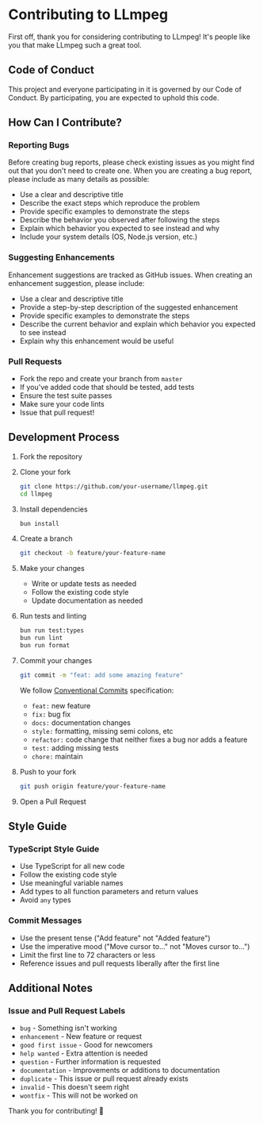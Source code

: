 # Contributing to LLmpeg

First off, thank you for considering contributing to LLmpeg! It's people like you that make LLmpeg such a great tool.

## Code of Conduct

This project and everyone participating in it is governed by our Code of Conduct. By participating, you are expected to uphold this code.

## How Can I Contribute?

### Reporting Bugs

Before creating bug reports, please check existing issues as you might find out that you don't need to create one. When you are creating a bug report, please include as many details as possible:

* Use a clear and descriptive title
* Describe the exact steps which reproduce the problem
* Provide specific examples to demonstrate the steps
* Describe the behavior you observed after following the steps
* Explain which behavior you expected to see instead and why
* Include your system details (OS, Node.js version, etc.)

### Suggesting Enhancements

Enhancement suggestions are tracked as GitHub issues. When creating an enhancement suggestion, please include:

* Use a clear and descriptive title
* Provide a step-by-step description of the suggested enhancement
* Provide specific examples to demonstrate the steps
* Describe the current behavior and explain which behavior you expected to see instead
* Explain why this enhancement would be useful

### Pull Requests

* Fork the repo and create your branch from `master`
* If you've added code that should be tested, add tests
* Ensure the test suite passes
* Make sure your code lints
* Issue that pull request!

## Development Process

1. Fork the repository
2. Clone your fork
   ```bash
   git clone https://github.com/your-username/llmpeg.git
   cd llmpeg
   ```

3. Install dependencies
   ```bash
   bun install
   ```

4. Create a branch
   ```bash
   git checkout -b feature/your-feature-name
   ```

5. Make your changes
   * Write or update tests as needed
   * Follow the existing code style
   * Update documentation as needed

6. Run tests and linting
   ```bash
   bun run test:types
   bun run lint
   bun run format
   ```

7. Commit your changes
   ```bash
   git commit -m "feat: add some amazing feature"
   ```
   
   We follow [Conventional Commits](https://www.conventionalcommits.org/) specification:
   * `feat:` new feature
   * `fix:` bug fix
   * `docs:` documentation changes
   * `style:` formatting, missing semi colons, etc
   * `refactor:` code change that neither fixes a bug nor adds a feature
   * `test:` adding missing tests
   * `chore:` maintain

8. Push to your fork
   ```bash
   git push origin feature/your-feature-name
   ```

9. Open a Pull Request

## Style Guide

### TypeScript Style Guide

* Use TypeScript for all new code
* Follow the existing code style
* Use meaningful variable names
* Add types to all function parameters and return values
* Avoid `any` types

### Commit Messages

* Use the present tense ("Add feature" not "Added feature")
* Use the imperative mood ("Move cursor to..." not "Moves cursor to...")
* Limit the first line to 72 characters or less
* Reference issues and pull requests liberally after the first line

## Additional Notes

### Issue and Pull Request Labels

* `bug` - Something isn't working
* `enhancement` - New feature or request
* `good first issue` - Good for newcomers
* `help wanted` - Extra attention is needed
* `question` - Further information is requested
* `documentation` - Improvements or additions to documentation
* `duplicate` - This issue or pull request already exists
* `invalid` - This doesn't seem right
* `wontfix` - This will not be worked on

Thank you for contributing! 🎉
